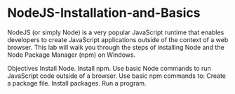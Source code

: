 # NodeJS-Installation-and-Basics
NodeJS (or simply Node) is a very popular JavaScript runtime that enables developers to create JavaScript applications outside of the context of a web browser. This lab will walk you through the steps of installing Node and the Node Package Manager (npm) on Windows.



Objectives
        Install Node.
        Install npm.
        Use basic Node commands to run JavaScript code outside of a browser.
        Use basic npm commands to:
        Create a package file.
        Install packages.
        Run a program.